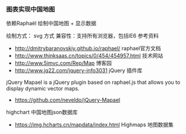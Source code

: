 ### 图表实现中国地图

依赖Raphaël 绘制中国地图 + 显示数据

绘制方式： svg 方式
兼容性：支持所有浏览器，包括IE6
参考资料
*  http://dmitrybaranovskiy.github.io/raphael/  raphael官方文档
*  http://www.thinksaas.cn/topics/0/454/454957.html  技术网站
*  http://www.5imvc.com/Rep/Map  博客园
*  http://www.jq22.com/jquery-info3031 jQuery 插件库

jQuery Mapael is a jQuery plugin based on raphael.js that allows you to display dynamic vector maps.
* https://github.com/neveldo/jQuery-Mapael


highchart 中国地图json数据库

* https://img.hcharts.cn/mapdata/index.html   Highmaps 地图数据集
